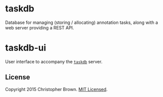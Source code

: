 # taskdb

Database for managing (storing / allocating) annotation tasks, along with a web server providing a REST API.

# taskdb-ui

User interface to accompany the [`taskdb`](https://github.com/chbrown/taskdb) server.


## License

Copyright 2015 Christopher Brown. [MIT Licensed](http://chbrown.github.io/licenses/MIT/#2015).
